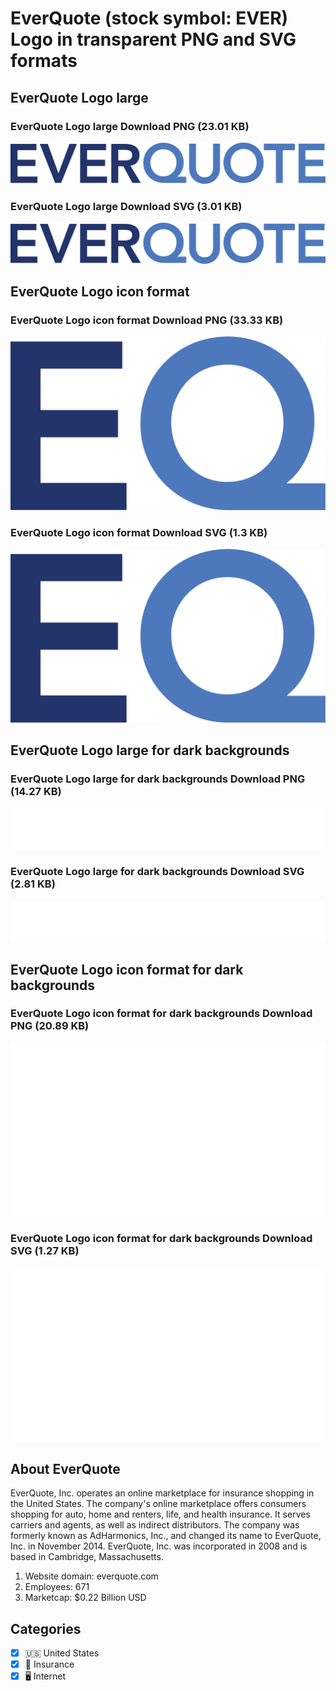 # EverQuote (stock symbol: EVER) Logo in transparent PNG and SVG formats

## EverQuote Logo large

### EverQuote Logo large Download PNG (23.01 KB)

![EverQuote Logo large Download PNG (23.01 KB)](/img/orig/EVER_BIG-dffbacdd.png)

### EverQuote Logo large Download SVG (3.01 KB)

![EverQuote Logo large Download SVG (3.01 KB)](/img/orig/EVER_BIG-9ecd8a8f.svg)

## EverQuote Logo icon format

### EverQuote Logo icon format Download PNG (33.33 KB)

![EverQuote Logo icon format Download PNG (33.33 KB)](/img/orig/EVER-5dd9d6a7.png)

### EverQuote Logo icon format Download SVG (1.3 KB)

![EverQuote Logo icon format Download SVG (1.3 KB)](/img/orig/EVER-f2aa46c2.svg)

## EverQuote Logo large for dark backgrounds

### EverQuote Logo large for dark backgrounds Download PNG (14.27 KB)

![EverQuote Logo large for dark backgrounds Download PNG (14.27 KB)](/img/orig/EVER_BIG.D-5b3a5130.png)

### EverQuote Logo large for dark backgrounds Download SVG (2.81 KB)

![EverQuote Logo large for dark backgrounds Download SVG (2.81 KB)](/img/orig/EVER_BIG.D-338e022a.svg)

## EverQuote Logo icon format for dark backgrounds

### EverQuote Logo icon format for dark backgrounds Download PNG (20.89 KB)

![EverQuote Logo icon format for dark backgrounds Download PNG (20.89 KB)](/img/orig/EVER.D-cdf10796.png)

### EverQuote Logo icon format for dark backgrounds Download SVG (1.27 KB)

![EverQuote Logo icon format for dark backgrounds Download SVG (1.27 KB)](/img/orig/EVER.D-2c2f7c23.svg)

## About EverQuote

EverQuote, Inc. operates an online marketplace for insurance shopping in the United States. The company's online marketplace offers consumers shopping for auto, home and renters, life, and health insurance. It serves carriers and agents, as well as indirect distributors. The company was formerly known as AdHarmonics, Inc., and changed its name to EverQuote, Inc. in November 2014. EverQuote, Inc. was incorporated in 2008 and is based in Cambridge, Massachusetts.

1. Website domain: everquote.com
2. Employees: 671
3. Marketcap: $0.22 Billion USD


## Categories
- [x] 🇺🇸 United States
- [x] 🏦 Insurance
- [x] 🖥️ Internet
